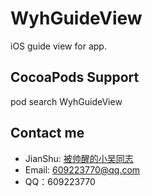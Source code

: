 # WyhGuideView
iOS guide view for app.

## CocoaPods Support
pod search WyhGuideView

## Contact me

- JianShu: [被帅醒的小吴同志](http://www.jianshu.com/u/b76e3853ae0b)
- Email:  609223770@qq.com
- QQ：609223770

